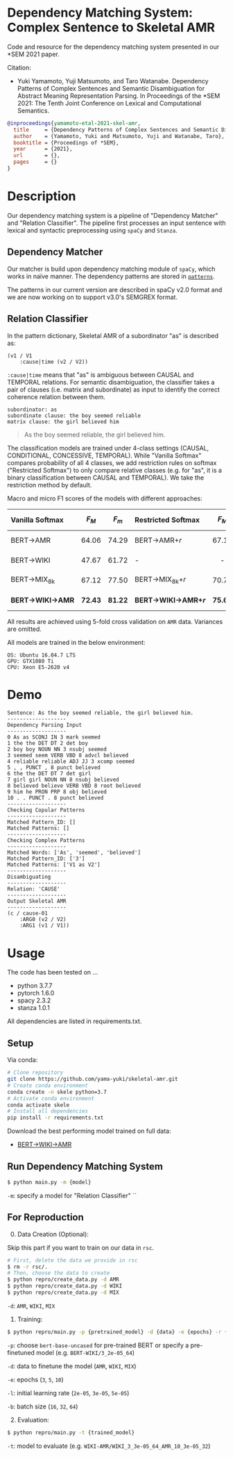 # Dependency Matching System: Complex Sentence to Skeletal AMR
Code and resource for the dependency matching system presented in our \*SEM 2021 paper.

Citation:
- Yuki Yamamoto, Yuji Matsumoto, and Taro Watanabe. Dependency Patterns of Complex Sentences and Semantic Disambiguation for Abstract Meaning Representation Parsing. In Proceedings of the \*SEM 2021: The Tenth Joint Conference on Lexical and Computational Semantics.
```bib
@inproceedings{yamamoto-etal-2021-skel-amr,
  title     = {Dependency Patterns of Complex Sentences and Semantic Disambiguation for Abstract Meaning Representation Parsing},
  author    = {Yamamoto, Yuki and Matsumoto, Yuji and Watanabe, Taro},
  booktitle = {Proceedings of *SEM},
  year      = {2021},
  url       = {},
  pages     = {}
}
```

# Description
Our dependency matching system is a pipeline of "Dependency Matcher" and "Relation Classifier". The pipeline first processes an input sentence with lexical and syntactic preprocessing using `spaCy` and `Stanza`.

## Dependency Matcher

Our matcher is build upon dependency matching module of `spaCy`, which works in naïve manner.
The dependency patterns are stored in [`patterns`]().

The patterns in our current version are described in spaCy v2.0 format and we are now working on to support v3.0's SEMGREX format.

## Relation Classifier

In the pattern dictionary, Skeletal AMR of a subordinator "as" is described as:
```
(v1 / V1
    :cause|time (v2 / V2))
```
`:cause|time` means that "as" is ambiguous between CAUSAL and TEMPORAL relations. For semantic disambiguation, the classifier takes a pair of clauses (i.e. matrix and subordinate) as input to identify the correct coherence relation between them. 
```
subordinator: as
subordinate clause: the boy seemed reliable
matrix clause: the girl believed him
```
> As the boy seemed reliable, the girl believed him.

The classification models are trained under 4-class settings (CAUSAL, CONDITIONAL, CONCESSIVE, TEMPORAL). While "Vanilla Softmax" compares probability of all 4 classes, we add restriction rules on softmax ("Restricted Softmax") to only compare relative classes (e.g. for "as", it is a binary classification between CAUSAL and TEMPORAL). We take the restriction method by default.

Macro and micro F1 scores of the models with different approaches:

| Vanilla Softmax | *F<sub>M</sub>* | *F<sub>m</sub>* | Restricted Softmax | *F<sub>M</sub>* | *F<sub>m</sub>* |ep, l_r, b_s|
|:---|:---:|:---:|:---|:---:|:---:|---:|
|BERT→AMR |64.06 |74.29 |BERT→AMR+*r* |67.11 |77.18 |10,5e-05,16|
|BERT→WIKI |47.67 |61.72 |\-|\-|\-|3,2e-05,64|
|BERT→MIX<sub>8k</sub> |67.12 |77.50 |BERT→MIX<sub>8k</sub>+*r* |70.76 |80.52 |10,5e-05,16|
|**BERT→WIKI→AMR** |**72.43** |**81.22** |**BERT→WIKI→AMR+*r*** |**75.65** |**83.94** |10,3e-05,32|

All results are achieved using 5-fold cross validation on `AMR` data. Variances are omitted.

All models are trained in the below environment:
```
OS: Ubuntu 16.04.7 LTS
GPU: GTX1080 Ti 
CPU: Xeon E5-2620 v4
```

# Demo
```
Sentence: As the boy seemed reliable, the girl believed him.
-------------------
Dependency Parsing Input
-------------------
0 As as SCONJ IN 3 mark seemed
1 the the DET DT 2 det boy
2 boy boy NOUN NN 3 nsubj seemed
3 seemed seem VERB VBD 8 advcl believed
4 reliable reliable ADJ JJ 3 xcomp seemed
5 , , PUNCT , 8 punct believed
6 the the DET DT 7 det girl
7 girl girl NOUN NN 8 nsubj believed
8 believed believe VERB VBD 8 root believed
9 him he PRON PRP 8 obj believed
10 . . PUNCT . 8 punct believed
-------------------
Checking Copular Patterns
-------------------
Matched Pattern_ID: []
Matched Patterns: []
-------------------
Checking Complex Patterns
-------------------
Matched Words: ['As', 'seemed', 'believed']
Matched Pattern_ID: ['3']
Matched Patterns: ['V1 as V2']
-------------------
Disambiguating
-------------------
Relation: 'CAUSE'
-------------------
Output Skeletal AMR
-------------------
(c / cause-01
    :ARG0 (v2 / V2)
    :ARG1 (v1 / V1))

```

# Usage
The code has been tested on ...
- python 3.7.7
- pytorch 1.6.0
- spacy 2.3.2
- stanza 1.0.1

All dependencies are listed in requirements.txt.

## Setup

Via conda:
```sh
# Clone repository
git clone https://github.com/yama-yuki/skeletal-amr.git
# Create conda environment
conda create -n skele python=3.7
# Activate conda environment
conda activate skele
# Install all dependencies
pip install -r requirements.txt
```

Download the best performing model trained on full data: 

- [BERT→WIKI→AMR]()

## Run Dependency Matching System
```sh
$ python main.py -m {model}
```
`-m`: specify a model for "Relation Classifier"
``

## For Reproduction
0. Data Creation (Optional):

Skip this part if you want to train on our data in `rsc`.
```sh
# First, delete the data we provide in rsc
$ rm -r rsc/.
# Then, choose the data to create
$ python repro/create_data.py -d AMR
$ python repro/create_data.py -d WIKI
$ python repro/create_data.py -d MIX
```
`-d`: `AMR`, `WIKI`, `MIX`

1. Training:
```sh
$ python repro/main.py -p {pretrained_model} -d {data} -e {epochs} -r {learning_rate} -b {batch_size}
```
`-p`: choose `bert-base-uncased` for pre-trained BERT or specify a pre-finetuned model (e.g. `BERT-WIKI/3_2e-05_64`)

`-d`: data to finetune the model (`AMR`, `WIKI`, `MIX`)

`-e`: epochs (`3`, `5`, `10`)

`-l`: initial learning rate (`2e-05`, `3e-05`, `5e-05`)

`-b`: batch size (`16`, `32`, `64`)

2. Evaluation:
```sh
$ python repro/main.py -t {trained_model}
```
`-t`: model to evaluate (e.g. `WIKI-AMR/WIKI_3_3e-05_64_AMR_10_3e-05_32`)
